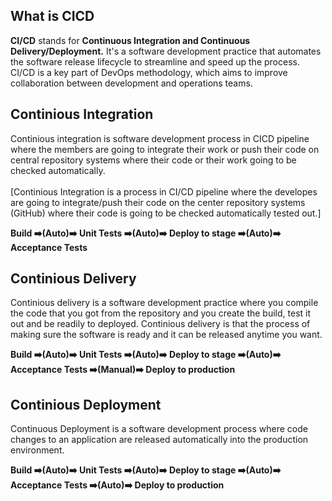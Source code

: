 ## What is CICD
__CI/CD__ stands for __Continuous Integration and Continuous Delivery/Deployment.__ It's a software development practice that automates the software release lifecycle to streamline and speed up the process. CI/CD is a key part of DevOps methodology, which aims to improve collaboration between development and operations teams. 

## Continious Integration
Continious integration is software development process in CICD pipeline where the members are going to integrate their work or push their code on central repository systems where their code or their work going to be checked automatically.
<br><br>
[Continious Integration is a process in CI/CD pipeline where the developes are going to integrate/push their code on the center repository systems (GitHub) where their code is going to be checked automatically tested out.]
<br>

__Build ➡️(Auto)➡️ Unit Tests ➡️(Auto)➡️ Deploy to stage ➡️(Auto)➡️ Acceptance Tests__


## Continious Delivery
Continious delivery is a software development practice where you compile the code that you got from the repository and you create the build, test it out and be readily to deployed. Continious delivery is that the process of making sure the software is ready and it can be released anytime you want.
<br>

__Build ➡️(Auto)➡️ Unit Tests ➡️(Auto)➡️ Deploy to stage ➡️(Auto)➡️ Acceptance Tests ➡️(Manual)➡️ Deploy to production__


## Continious Deployment
Continuous Deployment is a software development process where code changes to an application are released automatically into the production environment.
<br>

__Build ➡️(Auto)➡️ Unit Tests ➡️(Auto)➡️ Deploy to stage ➡️(Auto)➡️ Acceptance Tests ➡️(Auto)➡️ Deploy to production__
